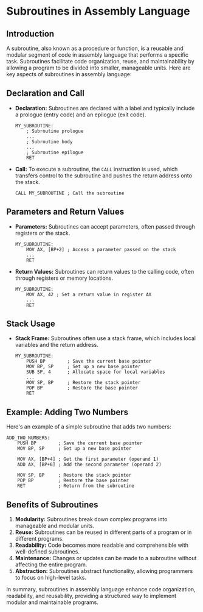 # Subroutines in Assembly Language

## Introduction
A subroutine, also known as a procedure or function, is a reusable and modular segment of code in assembly language that performs a specific task. Subroutines facilitate code organization, reuse, and maintainability by allowing a program to be divided into smaller, manageable units. Here are key aspects of subroutines in assembly language:

## Declaration and Call
- **Declaration:** Subroutines are declared with a label and typically include a prologue (entry code) and an epilogue (exit code).
  ```assembly
  MY_SUBROUTINE:
      ; Subroutine prologue
      ...
      ; Subroutine body
      ...
      ; Subroutine epilogue
      RET
  ```

- **Call:** To execute a subroutine, the `CALL` instruction is used, which transfers control to the subroutine and pushes the return address onto the stack.
  ```assembly
  CALL MY_SUBROUTINE ; Call the subroutine
  ```

## Parameters and Return Values
- **Parameters:** Subroutines can accept parameters, often passed through registers or the stack.
  ```assembly
  MY_SUBROUTINE:
      MOV AX, [BP+2] ; Access a parameter passed on the stack
      ...
      RET
  ```

- **Return Values:** Subroutines can return values to the calling code, often through registers or memory locations.
  ```assembly
  MY_SUBROUTINE:
      MOV AX, 42 ; Set a return value in register AX
      ...
      RET
  ```

## Stack Usage
- **Stack Frame:** Subroutines often use a stack frame, which includes local variables and the return address.
  ```assembly
  MY_SUBROUTINE:
      PUSH BP        ; Save the current base pointer
      MOV BP, SP     ; Set up a new base pointer
      SUB SP, 4      ; Allocate space for local variables
      ...
      MOV SP, BP     ; Restore the stack pointer
      POP BP         ; Restore the base pointer
      RET
  ```

## Example: Adding Two Numbers
Here's an example of a simple subroutine that adds two numbers:

```assembly
ADD_TWO_NUMBERS:
    PUSH BP        ; Save the current base pointer
    MOV BP, SP     ; Set up a new base pointer

    MOV AX, [BP+4] ; Get the first parameter (operand 1)
    ADD AX, [BP+6] ; Add the second parameter (operand 2)

    MOV SP, BP     ; Restore the stack pointer
    POP BP         ; Restore the base pointer
    RET            ; Return from the subroutine
```

## Benefits of Subroutines
1. **Modularity:** Subroutines break down complex programs into manageable and modular units.
2. **Reuse:** Subroutines can be reused in different parts of a program or in different programs.
3. **Readability:** Code becomes more readable and comprehensible with well-defined subroutines.
4. **Maintenance:** Changes or updates can be made to a subroutine without affecting the entire program.
5. **Abstraction:** Subroutines abstract functionality, allowing programmers to focus on high-level tasks.

In summary, subroutines in assembly language enhance code organization, readability, and reusability, providing a structured way to implement modular and maintainable programs.
